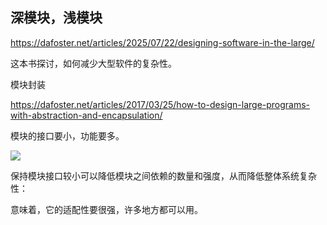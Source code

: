 ## 深模块，浅模块

https://dafoster.net/articles/2025/07/22/designing-software-in-the-large/

这本书探讨，如何减少大型软件的复杂性。

模块封装

https://dafoster.net/articles/2017/03/25/how-to-design-large-programs-with-abstraction-and-encapsulation/

模块的接口要小，功能要多。

![](https://dafoster.net/assets/2025/designing-software-in-the-large/deep-and-shallow-modules.svg)

保持模块接口较小可以降低模块之间依赖的数量和强度，从而降低整体系统复杂性：

意味着，它的适配性要很强，许多地方都可以用。